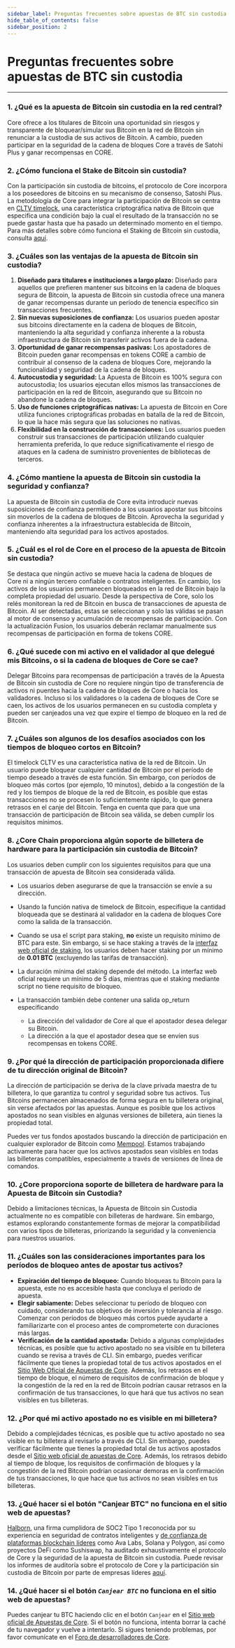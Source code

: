 ```yaml
---
sidebar_label: Preguntas frecuentes sobre apuestas de BTC sin custodia
hide_table_of_contents: false
sidebar_position: 2
---
```


# Preguntas frecuentes sobre apuestas de BTC sin custodia

---

### 1\. ¿Qué es la apuesta de Bitcoin sin custodia en la red central?

Core ofrece a los titulares de Bitcoin una oportunidad sin riesgos y transparente de bloquear/simular sus Bitcoin en la red de Bitcoin sin renunciar a la custodia de sus activos de Bitcoin. A cambio, pueden participar en la seguridad de la cadena de bloques Core a través de Satohi Plus y ganar recompensas en CORE.

### 2\. ¿Cómo funciona el Stake de Bitcoin sin custodia?

Con la participación sin custodia de bitcoins, el protocolo de Core incorpora a los poseedores de bitcoins en su mecanismo de consenso, Satoshi Plus. La metodología de Core para integrar la participación de Bitcoin se centra en [CLTV timelock](https://en.bitcoin.it/wiki/Timelock#CheckLockTimeVerify), una característica criptográfica nativa de Bitcoin que especifica una condición bajo la cual el resultado de la transacción no se puede gastar hasta que ha pasado un determinado momento en el tiempo. Para más detalles sobre cómo funciona el Staking de Bitcoin sin custodia, consulta [aquí](../Learn/products/btc-staking/btc-staking-working.md).

### 3\. ¿Cuáles son las ventajas de la apuesta de Bitcoin sin custodia?

1. **Diseñado para titulares e instituciones a largo plazo:** Diseñado para aquellos que prefieren mantener sus bitcoins en la cadena de bloques segura de Bitcoin, la apuesta de Bitcoin sin custodia ofrece una manera de ganar recompensas durante un período de tenencia específico sin transacciones frecuentes.
2. **Sin nuevas suposiciones de confianza:** Los usuarios pueden apostar sus bitcoins directamente en la cadena de bloques de Bitcoin, manteniendo la alta seguridad y confianza inherente a la robusta infraestructura de Bitcoin sin transferir activos fuera de la cadena.
3. **Oportunidad de ganar recompensas pasivas:** Los apostadores de Bitcoin pueden ganar recompensas en tokens CORE a cambio de contribuir al consenso de la cadena de bloques Core, mejorando la funcionalidad y seguridad de la cadena de bloques.
4. **Autocustodia y seguridad:** La Apuesta de Bitcoin es 100% segura con autocustodia; los usuarios ejecutan ellos mismos las transacciones de participación en la red de Bitcoin, asegurando que su Bitcoin no abandone la cadena de bloques.
5. **Uso de funciones criptográficas nativas:** La apuesta de Bitcoin en Core utiliza funciones criptográficas probadas en batalla de la red de Bitcoin, lo que la hace más segura que las soluciones no nativas.
6. **Flexibilidad en la construcción de transacciones:** Los usuarios pueden construir sus transacciones de participación utilizando cualquier herramienta preferida, lo que reduce significativamente el riesgo de ataques en la cadena de suministro provenientes de bibliotecas de terceros.

### 4\. ¿Cómo mantiene la apuesta de Bitcoin sin custodia la seguridad y confianza?

La apuesta de Bitcoin sin custodia de Core evita introducir nuevas suposiciones de confianza permitiendo a los usuarios apostar sus bitcoins sin moverlos de la cadena de bloques de Bitcoin. Aprovecha la seguridad y confianza inherentes a la infraestructura establecida de Bitcoin, manteniendo alta seguridad para los activos apostados.

### 5\. ¿Cuál es el rol de Core en el proceso de la apuesta de Bitcoin sin custodia?

Se destaca que ningún activo se mueve hacia la cadena de bloques de Core ni a ningún tercero confiable o contratos inteligentes. En cambio, los activos de los usuarios permanecen bloqueados en la red de Bitcoin bajo la completa propiedad del usuario. Desde la perspectiva de Core, solo los relés monitorean la red de Bitcoin en busca de transacciones de apuesta de Bitcoin. Al ser detectadas, estas se seleccionan y solo las válidas se pasan al motor de consenso y acumulación de recompensas de participación. Con la actualización Fusion, los usuarios deberán reclamar manualmente sus recompensas de participación en forma de tokens CORE.

### 6\. ¿Qué sucede con mi activo en el validador al que delegué mis Bitcoins, o si la cadena de bloques de Core se cae?

Delegar Bitcoins para recompensas de participación a través de la Apuesta de Bitcoin sin custodia de Core no requiere ningún tipo de transferencia de activos ni puentes hacia la cadena de bloques de Core o hacia los validadores. Incluso si los validadores o la cadena de bloques de Core se caen, los activos de los usuarios permanecen en su custodia completa y pueden ser canjeados una vez que expire el tiempo de bloqueo en la red de Bitcoin.

### 7\. ¿Cuáles son algunos de los desafíos asociados con los tiempos de bloqueo cortos en Bitcoin?

El timelock CLTV es una característica nativa de la red de Bitcoin. Un usuario puede bloquear cualquier cantidad de Bitcoin por el período de tiempo deseado a través de esta función. Sin embargo, con períodos de bloqueo más cortos (por ejemplo, 10 minutos), debido a la congestión de la red y los tiempos de bloque de la red de Bitcoin, es posible que estas transacciones no se procesen lo suficientemente rápido, lo que genera retrasos en el canje del Bitcoin. Tenga en cuenta que para que una transacción de participación de Bitcoin sea válida, se deben cumplir los requisitos mínimos.

### 8\. ¿Core Chain proporciona algún soporte de billetera de hardware para la participación sin custodia de Bitcoin?

Los usuarios deben cumplir con los siguientes requisitos para que una transacción de apuesta de Bitcoin sea considerada válida.

- Los usuarios deben asegurarse de que la transacción se envíe a su dirección.

- Usando la función nativa de timelock de Bitcoin, especifique la cantidad bloqueada que se destinará al validador en la cadena de bloques Core como la salida de la transacción.

- Cuando se usa el script para staking, **no** existe un requisito mínimo de BTC para este. Sin embargo, si se hace staking a través de la [interfaz web oficial de staking](https://stake.coredao.org/staking), los usuarios deben hacer staking por un mínimo de **0.01 BTC** (excluyendo las tarifas de transacción).

- La duración mínima del staking depende del método. La interfaz web oficial requiere un mínimo de 5 días, mientras que el staking mediante script no tiene requisito de bloqueo.

- La transacción también debe contener una salida op\_return especificando
  - La dirección del validador de Core al que el apostador desea delegar su Bitcoin.
  - La dirección a la que el apostador desea que se envíen sus recompensas en tokens CORE.

### 9\. ¿Por qué la dirección de participación proporcionada difiere de tu dirección original de Bitcoin?

La dirección de participación se deriva de la clave privada maestra de tu billetera, lo que garantiza tu control y seguridad sobre tus activos. Tus Bitcoins permanecen almacenados de forma segura en tu billetera original, sin verse afectados por las apuestas. Aunque es posible que los activos apostados no sean visibles en algunas versiones de billetera, aún tienes la propiedad total.

Puedes ver tus fondos apostados buscando la dirección de participación en cualquier explorador de Bitcoin como [Mempool](https://mempool.space/). Estamos trabajando activamente para hacer que los activos apostados sean visibles en todas las billeteras compatibles, especialmente a través de versiones de línea de comandos.

### 10\. ¿Core proporciona soporte de billetera de hardware para la Apuesta de Bitcoin sin Custodia?

Debido a limitaciones técnicas, la Apuesta de Bitcoin sin Custodia actualmente no es compatible con billeteras de hardware. Sin embargo, estamos explorando constantemente formas de mejorar la compatibilidad con varios tipos de billeteras, priorizando la seguridad y la conveniencia para nuestros usuarios.

### 11\. ¿Cuáles son las consideraciones importantes para los períodos de bloqueo antes de apostar tus activos?

- **Expiración del tiempo de bloqueo:** Cuando bloqueas tu Bitcoin para la apuesta, este no es accesible hasta que concluya el período de apuesta.
- **Elegir sabiamente:** Debes seleccionar tu período de bloqueo con cuidado, considerando tus objetivos de inversión y tolerancia al riesgo. Comenzar con períodos de bloqueo más cortos puede ayudarte a familiarizarte con el proceso antes de comprometerte con duraciones más largas.
- **Verificación de la cantidad apostada:** Debido a algunas complejidades técnicas, es posible que tu activo apostado no sea visible en tu billetera cuando se revisa a través de CLI. Sin embargo, puedes verificar fácilmente que tienes la propiedad total de tus activos apostados en el [Sitio Web Oficial de Apuestas de Core](https://stake.coredao.org/). Además, los retrasos en el tiempo de bloque, el número de requisitos de confirmación de bloque y la congestión de la red en la red de Bitcoin podrían causar retrasos en la confirmación de tus transacciones, lo que hará que tus activos no sean visibles en tus billeteras.

### 12\. ¿Por qué mi activo apostado no es visible en mi billetera?

Debido a complejidades técnicas, es posible que tu activo apostado no sea visible en tu billetera al revisarlo a través de CLI. Sin embargo, puedes verificar fácilmente que tienes la propiedad total de tus activos apostados desde el [Sitio web oficial de apuestas de Core](https://stake.coredao.org/). Además, los retrasos debido al tiempo de bloque, los requisitos de confirmación de bloques y la congestión de la red Bitcoin podrían ocasionar demoras en la confirmación de tus transacciones, lo que hace que tus activos no sean visibles en tus billeteras.

### 13\. ¿Qué hacer si el botón "Canjear BTC" no funciona en el sitio web de apuestas?

[Halborn](https://www.halborn.com/), una firma cumplidora de SOC2 Tipo 1 reconocida por su experiencia en seguridad de contratos inteligentes y [de confianza de plataformas blockchain líderes](https://www.halborn.com/about/who-trusts-us) como Ava Labs, Solana y Polygon, así como proyectos DeFi como Sushiswap, ha auditado exhaustivamente el protocolo de Core y la seguridad de la apuesta de Bitcoin sin custodia. Puede revisar los informes de auditoría sobre el protocolo de Core y la participación sin custodia de Bitcoin por parte de empresas líderes [aquí](https://docs.coredao.org/docs/Learn/audit).

### 14\. ¿Qué hacer si el botón _`Canjear BTC`_ no funciona en el sitio web de apuestas?

Puedes canjear tu BTC haciendo clic en el botón `Canjear` en el [Sitio web oficial de Apuestas de Core](https://stake.coredao.org/). Si el botón no funciona, intenta borrar la caché de tu navegador y vuelve a intentarlo. Si sigues teniendo problemas, por favor comunícate en el [Foro de desarrolladores de Core](https://forum.coredao.org/).

